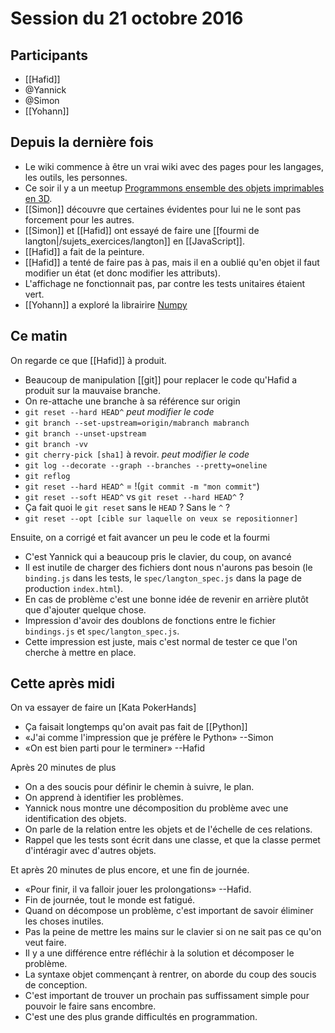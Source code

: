 # Session du 21 octobre 2016

## Participants

- [[Hafid]]
- @Yannick
- @Simon
- [[Yohann]]


## Depuis la dernière fois

- Le wiki commence à être un vrai wiki avec des pages pour les langages, les
  outils, les personnes.
- Ce soir il y a un meetup [Programmons ensemble des objets imprimables en
  3D](https://www.meetup.com/fr-FR/Objets-3D-Programmables-app-objets/events/234970346/).
- [[Simon]] découvre que certaines évidentes pour lui ne le sont pas forcement
  pour les autres.
- [[Simon]] et [[Hafid]] ont essayé de faire une [[fourmi de langton|/sujets_exercices/langton]] en
  [[JavaScript]].
- [[Hafid]] a fait de la peinture.
- [[Hafid]] a tenté de faire pas à pas, mais il en a oublié qu'en objet il faut
  modifier un état (et donc modifier les attributs).
- L'affichage ne fonctionnait pas, par contre les tests unitaires étaient vert.
- [[Yohann]] a exploré la librairire [Numpy](http://www.numpy.org/)


## Ce matin

On regarde ce que [[Hafid]] à produit.

- Beaucoup de manipulation [[git]] pour replacer le code qu'Hafid a produit sur
  la mauvaise branche.
- On re-attache une branche à sa référence sur origin
- `git reset --hard HEAD^` _peut modifier le code_
- `git branch --set-upstream=origin/mabranch mabranch`
- `git branch --unset-upstream`
- `git branch -vv`
- `git cherry-pick [sha1]` à revoir. _peut modifier le code_
- `git log --decorate --graph --branches --pretty=oneline`
- `git reflog`
- `git reset --hard HEAD^` = !(`git commit -m "mon commit"`)
- `git reset --soft HEAD^` vs `git reset --hard HEAD^` ?
- Ça fait quoi le `git reset` sans le `HEAD` ? Sans le `^` ?
- `git reset --opt [cible sur laquelle on veux se repositionner]`

Ensuite, on a corrigé et fait avancer un peu le code et la fourmi

- C'est Yannick qui a beaucoup pris le clavier, du coup, on avancé
- Il est inutile de charger des fichiers dont nous n'aurons pas besoin (le
  `binding.js` dans les tests, le `spec/langton_spec.js` dans la page de
  production `index.html`).
- En cas de problème c'est une bonne idée de revenir en arrière plutôt que
  d'ajouter quelque chose.
- Impression d'avoir des doublons de fonctions entre le fichier `bindings.js`
  et `spec/langton_spec.js`.
- Cette impression est juste, mais c'est normal de tester ce que l'on cherche à
  mettre en place.


## Cette après midi

On va essayer de faire un [Kata PokerHands]

- Ça faisait longtemps qu'on avait pas fait de [[Python]]
- «J'ai comme l'impression que je préfère le Python» --Simon
- «On est bien parti pour le terminer» --Hafid

Après 20 minutes de plus

- On a des soucis pour définir le chemin à suivre, le plan.
- On apprend à identifier les problèmes.
- Yannick nous montre une décomposition du problème avec une identification des
  objets.
- On parle de la relation entre les objets et de l'échelle de ces relations.
- Rappel que les tests sont écrit dans une classe, et que la classe permet
  d'intéragir avec d'autres objets.

Et après 20 minutes de plus encore, et une fin de journée.

- «Pour finir, il va falloir jouer les prolongations» --Hafid.
- Fin de journée, tout le monde est fatigué.
- Quand on décompose un problème, c'est important de savoir éliminer les choses inutiles.
- Pas la peine de mettre les mains sur le clavier si on ne sait pas ce qu'on veut faire.
- Il y a une différence entre réfléchir à la solution et décomposer le problème.
- La syntaxe objet commençant à rentrer, on aborde du coup des soucis de conception.
- C'est important de trouver un prochain pas suffissament simple pour pouvoir le faire sans encombre.
- C'est une des plus grande difficultés en programmation.
